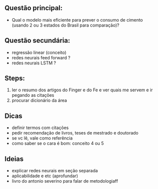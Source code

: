 ## Questão principal: 
- Qual o modelo mais eficiente para prever o consumo de cimento (usando 2 ou 3 estados do Brasil para comparação)?


## Questão secundária:
- regressão linear (conceito)
- redes neurais feed forward ?
- redes neurais LSTM ?

## Steps:
1. ler o resumo dos artigos do Finger e do Fe e ver quais me servem e ir pegando as citações
2. procurar dicionário da área

## Dicas
- definir termos com citações
- pedir recomendação de livros, teses de mestrado e doutorado
- se vc lê, vale como referência
- como saber se o cara é bom: conceito 4 ou 5

## Ideias
- explicar redes neurais em seção separada
- aplicabilidade e etc (aprofundar)
- livro do antonio severino para falar de metodologiaff